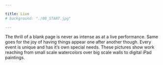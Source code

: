 ```yaml
---

title: Live
# background: "./00_START.jpg"

---
```


The thrill of a blank page is never as intense as at a live performance. Same goes for the joy of having things appear one after another though.
Every event is unique and has it’s own special needs. These pictures show work reaching from small scale watercolors over big scale walls to digital iPad paintings.
